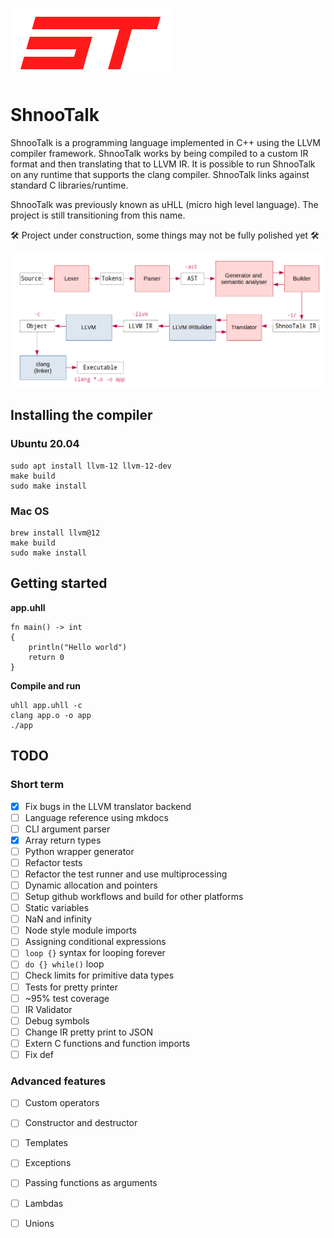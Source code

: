 ![](logo.png)

# ShnooTalk 
ShnooTalk is a programming language implemented in C++ using the LLVM compiler framework. ShnooTalk works by being compiled to a custom IR format and then translating that to LLVM IR. It is possible to run ShnooTalk on any runtime that supports the clang compiler. ShnooTalk links against standard C libraries/runtime.

ShnooTalk was previously known as uHLL (micro high level language). The project is still transitioning from this name.

🛠️ Project under construction, some things may not be fully polished yet 🛠️

![](blockdiag.png)

## Installing the compiler

### Ubuntu 20.04 
```
sudo apt install llvm-12 llvm-12-dev
make build
sudo make install
```

### Mac OS
```
brew install llvm@12
make build
sudo make install
```

## Getting started

**app.uhll**
```
fn main() -> int
{
    println("Hello world")
    return 0
}
```

**Compile and run**
```
uhll app.uhll -c
clang app.o -o app
./app
```
## TODO

### Short term

- [x] Fix bugs in the LLVM translator backend
- [ ] Language reference using mkdocs
- [ ] CLI argument parser
- [x] Array return types
- [ ] Python wrapper generator
- [ ] Refactor tests
- [ ] Refactor the test runner and use multiprocessing
- [ ] Dynamic allocation and pointers
- [ ] Setup github workflows and build for other platforms
- [ ] Static variables
- [ ] NaN and infinity
- [ ] Node style module imports
- [ ] Assigning conditional expressions
- [ ] `loop {}` syntax for looping forever
- [ ] `do {} while()` loop
- [ ] Check limits for primitive data types
- [ ] Tests for pretty printer
- [ ] ~95% test coverage
- [ ] IR Validator
- [ ] Debug symbols
- [ ] Change IR pretty print to JSON
- [ ] Extern C functions and function imports
- [ ] Fix def

### Advanced features

- [ ] Custom operators
- [ ] Constructor and destructor
- [ ] Templates
- [ ] Exceptions
- [ ] Passing functions as arguments
- [ ] Lambdas
- [ ] Unions

